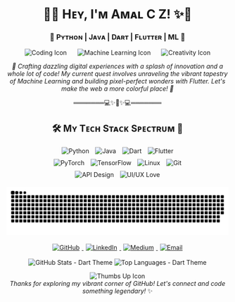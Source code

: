 <h1 align="center">🎨✨ Hᴇʏ, I'ᴍ Aᴍᴀʟ C Z! ✨🎨</h1>
<h3 align="center">🔮 Pʏᴛʜᴏɴ | Jᴀᴠᴀ  | Dᴀʀᴛ  | Fʟᴜᴛᴛᴇʀ  | ML  🔮</h3>

<p align="center">
  <img src="https://img.icons8.com/plasticine/100/000000/source-code.png" alt="Coding Icon" hspace="10"/>
  <img src="https://img.icons8.com/plasticine/100/000000/brain.png" alt="Machine Learning Icon" hspace="10"/>
  <img src="https://img.icons8.com/plasticine/100/000000/paint-palette.png" alt="Creativity Icon" hspace="10"/>
</p>

<p align="center">
  <em>🚀 Crafting dazzling digital experiences with a splash of innovation and a whole lot of code!  My current quest involves unraveling the vibrant tapestry of Machine Learning and building pixel-perfect wonders with Flutter. Let's make the web a more colorful place! 🌟</em>
</p>

<p align="center">
═══════💻✨🎨✨💻═══════
</p>

<h2 align="center">🛠️ Mʏ Tᴇᴄʜ Sᴛᴀᴄᴋ Sᴘᴇᴄᴛʀᴜᴍ 🌈</h2>

<p align="center">
  <img src="https://img.shields.io/badge/Python-FFDD00?style=for-the-badge&logo=python&logoColor=306998" alt="Python" hspace="5" vspace="5">
  <img src="https://img.shields.io/badge/Java-F89820?style=for-the-badge&logo=java&logoColor=white" alt="Java" hspace="5" vspace="5">
  <img src="https://img.shields.io/badge/Dart-00D2B8?style=for-the-badge&logo=dart&logoColor=white" alt="Dart" hspace="5" vspace="5">
  <img src="https://img.shields.io/badge/Flutter-027DFD?style=for-the-badge&logo=flutter&logoColor=white" alt="Flutter" hspace="5" vspace="5">
  <br>
  <img src="https://img.shields.io/badge/PyTorch-EE4C2C?style=for-the-badge&logo=PyTorch&logoColor=white" alt="PyTorch" hspace="5" vspace="5">
  <img src="https://img.shields.io/badge/TensorFlow-FF6F00?style=for-the-badge&logo=TensorFlow&logoColor=white" alt="TensorFlow" hspace="5" vspace="5">
  <img src="https://img.shields.io/badge/Linux-FCC624?style=for-the-badge&logo=linux&logoColor=black" alt="Linux" hspace="5" vspace="5">
  <img src="https://img.shields.io/badge/Git-E94E31?style=for-the-badge&logo=git&logoColor=white" alt="Git" hspace="5" vspace="5">
  <br>
  <img src="https://img.shields.io/badge/API%20Design-8A2BE2?style=for-the-badge&logo=swagger&logoColor=white" alt="API Design" hspace="5" vspace="5">
  <img src="https://img.shields.io/badge/UI%2FUX%20Love-FF69B4?style=for-the-badge&logo=figma&logoColor=white" alt="UI/UX Love" hspace="5" vspace="5">
</p>

<p align="center">
<picture>
  <source media="(prefers-color-scheme: dark)" srcset="https://raw.githubusercontent.com/platane/platane/output/github-contribution-grid-snake-dark.svg">
  <source media="(prefers-color-scheme: light)" srcset="https://raw.githubusercontent.com/platane/platane/output/github-contribution-grid-snake.svg">
  <img alt="github contribution grid snake animation" src="https://raw.githubusercontent.com/platane/platane/output/github-contribution-grid-snake.svg">
</picture>
</p>


<p align="center">
  <a href="https://github.com/cz-amal" target="_blank">
    <img src="https://img.shields.io/badge/GitHub-Follow%20My%20Creations-indigo?style=for-the-badge&logo=github&logoColor=white&link=https://github.com/cz-amal" alt="GitHub" hspace="5" vspace="3">
  </a>
  <a href="https://linkedin.com/in/amal-c-z-b06690243" target="blank">
    <img src="https://img.shields.io/badge/LinkedIn-Connect%20Professionally-blue?style=for-the-badge&logo=linkedin&logoColor=white&link=https://linkedin.com/in/amal-c-z-b06690243" alt="LinkedIn" hspace="5" vspace="3">
  </a>
  <a href="https://link.medium.com/12hpwZMAcwb" target="_blank">
    <img src="https://img.shields.io/badge/Medium-Read%20My%20Insights-green?style=for-the-badge&logo=medium&logoColor=white&link=https://link.medium.com/12hpwZMAcwb" alt="Medium" hspace="5" vspace="3">
  </a>
  <a href="mailto:amaladhil020@gmail.com">
    <img src="https://img.shields.io/badge/Email%20Me-Say%20Hello!-red?style=for-the-badge&logo=gmail&logoColor=white" alt="Email" hspace="5" vspace="3">
  </a>
</p>



<p align="center">
  <img src="https://github-readme-stats.vercel.app/api?username=cz-amal&show_icons=true&theme=dart&hide_border=false&bg_color=222222&border_color=444455&title_color=00FFFF&icon_color=FFFF00&text_color=DCDCDC&rank_icon=github&border_radius=15" alt="GitHub Stats - Dart Theme" width="49%" />
  <img src="https://github-readme-stats.vercel.app/api/top-langs/?username=cz-amal&layout=compact&theme=dart&hide_border=false&bg_color=222222&border_color=444455&title_color=00FFFF&icon_color=FFFF00&text_color=DCDCDC&langs_count=8&card_width=320&border_radius=15" alt="Top Languages - Dart Theme" width="49%" />
</p>

</p>



<p align="center">
  <img src="https://img.icons8.com/bubbles/100/000000/thumb-up.png" alt="Thumbs Up Icon"/> <br>
  <em>Thanks for exploring my vibrant corner of GitHub! Let's connect and code something legendary!</em> ✨
</p>
